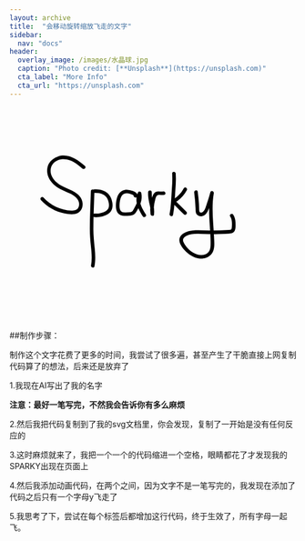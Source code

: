 ```yaml
---
layout: archive
title:  "会移动旋转缩放飞走的文字"
sidebar:
  nav: "docs"
header:
  overlay_image: /images/水晶球.jpg
  caption: "Photo credit: [**Unsplash**](https://unsplash.com)"
  cta_label: "More Info"
  cta_url: "https://unsplash.com"
---
```



<?xml version="1.0" encoding="utf-8"?>
<!-- Generator: Adobe Illustrator 22.0.0, SVG Export Plug-In . SVG Version: 6.00 Build 0)  -->
<svg version="1.1" id="图层_2" xmlns="http://www.w3.org/2000/svg" xmlns:xlink="http://www.w3.org/1999/xlink" x="0px" y="0px"
	 viewBox="0 0 800 600" style="enable-background:new 0 0 800 600;" xml:space="preserve">
<g>
	<g>
		<path d="M210.3,165.8c-20.6-17.6-46.3-35.8-74.8-26.7c-10.7,3.4-20.6,10.6-26,20.6c-6.2,11.5-5.8,25.4-1,37.3
			c4.8,11.6,13.6,20.8,23.8,27.9c11.4,7.8,24.5,11.9,36.7,18c11,5.4,23.6,14.1,25,27.4c0.5,4.8-0.5,10-3.4,13.9
			c-4.3,5.7-11.6,6.4-18.2,6.3c-29.5-0.7-58-14.7-77.8-36.4c-4.3-4.8-11.4,2.3-7.1,7.1c17.3,19.1,40.8,32.4,66.1,37.3
			c11.5,2.2,25.8,4.4,36.7-1.2c10.2-5.3,14.7-17.2,13.4-28.2c-3.3-27.9-34.7-35.7-55.6-46.3c-11.9-6-23.3-14.5-29.4-26.7
			c-5.7-11.4-6.1-25.9,2.3-36.2c9.2-11.2,24.6-14.8,38.5-12.2c17.1,3.2,30.5,14.2,43.4,25.2C208.1,177.1,215.2,170,210.3,165.8
			L210.3,165.8z"/>
	</g>
	<animateMotion path="M 0 0 L 100 100" begin="1s" dur="5s" fill="freeze" />
      <animateTransform attributeName="transform" attributeType="XML" type="rotate" from="-30" to="0" begin="1s" dur="5s" fill="freeze" /> 
      <animateTransform attributeName="transform" attributeType="XML" type="scale" from="1" to="3" additive="sum" begin="1s" dur="5s" fill="freeze" /> 
</g>
<g>
	<g>
		<path d="M226.8,236c-1,34.9-2.8,69.8-2.9,104.7c0,17.1,1.4,33.9,3.2,50.9c1.8,17.2,3.4,34.8,0.2,51.9c-1.2,6.3,8.5,9,9.6,2.7
			c3.2-16.9,2.3-33.8,0.6-50.8c-1.8-17.6-3.6-35.1-3.7-52.8c0-35.5,1.8-71.1,2.9-106.6C237,229.6,227,229.6,226.8,236L226.8,236z"/>
	</g>
	<animateMotion path="M 0 0 L 100 100" begin="1s" dur="5s" fill="freeze" />
      <animateTransform attributeName="transform" attributeType="XML" type="rotate" from="-30" to="0" begin="1s" dur="5s" fill="freeze" /> 
      <animateTransform attributeName="transform" attributeType="XML" type="scale" from="1" to="3" additive="sum" begin="1s" dur="5s" fill="freeze" /> 
</g>
<g>
	<g>
		<path d="M237,240.9c8.5,0,17.4,0.9,25,5c8.9,4.8,12.9,13.3,14.7,22.9c1.7,9.6,0.6,18.2-8.4,23.2c-9.6,5.4-20.4,7.5-31.3,6.9
			c-6.4-0.4-6.4,9.6,0,10c13.3,0.7,27.6-2.3,38.8-9.7c10.4-6.9,12.7-18.3,11-30.1c-1.7-12-6.5-23.1-16.8-30
			c-9.6-6.5-21.7-8.3-33.1-8.2C230.6,230.9,230.6,240.9,237,240.9L237,240.9z"/>
	</g>
	<animateMotion path="M 0 0 L 100 100" begin="1s" dur="5s" fill="freeze" />
      <animateTransform attributeName="transform" attributeType="XML" type="rotate" from="-30" to="0" begin="1s" dur="5s" fill="freeze" /> 
      <animateTransform attributeName="transform" attributeType="XML" type="scale" from="1" to="3" additive="sum" begin="1s" dur="5s" fill="freeze" /> 
</g>
<g>
	<g>
		<path d="M355.2,251.4c8-14.1-24.3-20.2-32.9-19c-17.2,2.5-23,18.8-25,34c-1.7,12.7-1.5,31.1,12.5,36.9c7.4,3.1,16.7,1.9,24.5,1.3
			c7.9-0.6,13.8-2.5,18.3-9.4c10.2-15.9,19.5-34.9,14.8-54.1c-1-4-7.2-5.1-9.1-1.2c-11.3,23.2,1,46.6,13.3,66.4
			c3.4,5.5,12,0.4,8.6-5c-10.1-16.2-22.8-36.9-13.3-56.3c-3-0.4-6.1-0.8-9.1-1.2c3.8,15.5-4.2,30-11.7,43c-1.6,2.8-3,6.1-6.3,7.2
			c-3.3,1.1-7.2,0.9-10.6,1.1c-6.2,0.3-14.9,1.8-19.1-3.8c-3.6-4.7-3.5-11.7-3.3-17.3c0.3-7.2,1.4-15.1,4.4-21.7
			c2.8-6.2,8-9.8,14.9-10.1c3.4-0.2,6.7,0.5,10,1.6c1.8,0.6,10.4,3.2,10.7,5.6c0.2-1.3,0.3-2.6,0.5-3.9c-0.2,0.3-0.4,0.7-0.6,1
			C343.4,252,352.1,257,355.2,251.4L355.2,251.4z"/>
	</g>
	<animateMotion path="M 0 0 L 100 100" begin="1s" dur="5s" fill="freeze" />
      <animateTransform attributeName="transform" attributeType="XML" type="rotate" from="-30" to="0" begin="1s" dur="5s" fill="freeze" /> 
      <animateTransform attributeName="transform" attributeType="XML" type="scale" from="1" to="3" additive="sum" begin="1s" dur="5s" fill="freeze" /> 
</g>
<g>
	<g>
		<path d="M386.5,239c-0.4,9.9,0.8,19.5,3,29.1c2.2,10.1,5.2,20.4,3.8,30.8c3.3,0.4,6.5,0.9,9.8,1.3c-1.6-13.3-0.7-26.7,3-39.6
			c1.4-5,2.7-13.2,8.9-13.9c5.5-0.6,10.8,1,16.3-0.1c6.3-1.2,3.6-10.9-2.7-9.6c-6.8,1.3-13.7-1.9-20.3,1.2c-6,2.8-8.2,8.8-10.2,14.6
			c-5.2,15.2-6.8,31.5-4.9,47.4c0.6,5,9,7.4,9.8,1.3c2.9-21.2-7.4-41.3-6.4-62.6C396.8,232.6,386.8,232.6,386.5,239L386.5,239z"/>
	</g>
	<animateMotion path="M 0 0 L 100 100" begin="1s" dur="5s" fill="freeze" />
      <animateTransform attributeName="transform" attributeType="XML" type="rotate" from="-30" to="0" begin="1s" dur="5s" fill="freeze" /> 
      <animateTransform attributeName="transform" attributeType="XML" type="scale" from="1" to="3" additive="sum" begin="1s" dur="5s" fill="freeze" /> 
</g>
<g>
	<g>
		<path d="M453.6,186.9c1.3,18.7-0.5,37.5-1.7,56.2c-1.2,18.8-1.7,37.8-5.5,56.4c-1.3,6.3,8.4,9,9.6,2.7c3.8-18.8,4.5-38,5.7-57.1
			c1.3-19.3,3.2-38.8,1.8-58.2C463.1,180.5,453.1,180.5,453.6,186.9L453.6,186.9z"/>
	</g>
	<animateMotion path="M 0 0 L 100 100" begin="1s" dur="5s" fill="freeze" />
      <animateTransform attributeName="transform" attributeType="XML" type="rotate" from="-30" to="0" begin="1s" dur="5s" fill="freeze" /> 
      <animateTransform attributeName="transform" attributeType="XML" type="scale" from="1" to="3" additive="sum" begin="1s" dur="5s" fill="freeze" /> 
</g>
<g>
	<g>
		<path d="M485.9,228.2c-3.7,7.1-8.4,13.6-14.1,19.2c-2.7,2.6-5.6,5.1-8.7,7.3c-2.8,2-6.4,3.5-8.2,6.6c-4.2,7.4,5.7,13.9,10.2,18.4
			c7,7,14.1,14.1,21.1,21.1c4.6,4.6,11.6-2.5,7.1-7.1c-6.1-6.1-12.2-12.2-18.3-18.3c-2.8-2.8-5.6-5.6-8.4-8.4
			c-0.9-0.9-1.9-1.9-2.8-2.8c0.2,0.6,0.3,1.2,0.5,1.8c1.6-0.9,3.1-2,4.6-3.1c10.8-7.8,19.5-17.9,25.7-29.6
			C497.5,227.5,488.9,222.4,485.9,228.2L485.9,228.2z"/>
	</g>
	<animateMotion path="M 0 0 L 100 100" begin="1s" dur="5s" fill="freeze" />
      <animateTransform attributeName="transform" attributeType="XML" type="rotate" from="-30" to="0" begin="1s" dur="5s" fill="freeze" /> 
      <animateTransform attributeName="transform" attributeType="XML" type="scale" from="1" to="3" additive="sum" begin="1s" dur="5s" fill="freeze" /> 
</g>
<g>
	<g>
		<path d="M515,240.1c2,14.7,3.3,29.5,3.8,44.3c0.2,5.9-0.2,12.5,4,17.3c3.3,3.7,8.2,5.1,13,4.5c11.8-1.3,16.9-12.6,20.6-22.5
			c5.2-13.6,9.6-27.4,13.3-41.5c-3.2-0.9-6.4-1.8-9.6-2.7c-5.7,32.8-3.3,66-1.2,99c1.1,16.2,2.4,32.7,1.8,49
			c-0.3,7.5-1.7,15.1-7.3,20.4c-5,4.7-12,6.9-18.8,6.8c-14.5-0.1-28.4-8.9-38-19.3c-4.7-5.1-9-11.2-11.7-17.6
			c-3.4-8.2,2.1-13.2,9-16.9c12-6.4,26.7-5.8,39.9-5.3c16.8,0.6,33.5,0.8,50.3,0.3c9.5-0.2,19-0.6,28.5-1.2
			c6.7-0.4,12.9-1.9,15.7-8.6c2.7-6.3,2.3-15.1,2-21.9c-0.3-7.9-2-15.6-6.3-22.3c-3.5-5.4-12.2-0.4-8.6,5c4.4,6.7,5.1,14.4,5,22.2
			c-0.1,3.4-0.1,6.9-0.6,10.3c-0.6,4.4-3.1,5-7.2,5.2c-18,1.2-36,1.6-54,1.5c-15.9-0.1-32.1-1.9-48-0.1c-12.6,1.5-28.5,6.1-35,18.2
			c-6.9,12.9,5.4,29.1,13.9,38.2c10,10.8,23.8,19.5,38.5,21.7c13.7,2,28.4-2.3,36.6-14.1c9.1-13,6.3-32.3,5.7-47.2
			c-1.8-40.2-7.5-80.7-0.6-120.7c1.1-6.2-8-9-9.6-2.7c-2.9,11-6.2,21.9-10,32.6c-2.5,7.1-5.6,21.9-14.3,23.9
			c-5.2,1.2-6.6-2.6-6.8-7.1c-0.2-5.7-0.4-11.3-0.7-17c-0.7-11.6-1.9-23.1-3.5-34.5C523.7,231.1,514.1,233.8,515,240.1L515,240.1z"
			/>
	</g>
    <animateMotion path="M 0 0 L 100 100" begin="1s" dur="5s" fill="freeze" />
      <animateTransform attributeName="transform" attributeType="XML" type="rotate" from="-30" to="0" begin="1s" dur="5s" fill="freeze" /> 
      <animateTransform attributeName="transform" attributeType="XML" type="scale" from="1" to="3" additive="sum" begin="1s" dur="5s" fill="freeze" /> 
    </text> 
</g>
</svg>



##制作步骤：

制作这个文字花费了更多的时间，我尝试了很多遍，甚至产生了干脆直接上网复制代码算了的想法，后来还是放弃了

1.我现在AI写出了我的名字

**注意：最好一笔写完，不然我会告诉你有多么麻烦**

2.然后我把代码复制到了我的svg文档里，你会发现，复制了一开始是没有任何反应的

3.这时麻烦就来了，我把一个一个的代码缩进一个空格，眼睛都花了才发现我的SPARKY出现在页面上

4.然后我添加动画代码，在两个<g></g>之间，因为文字不是一笔写完的，我发现在添加了代码之后只有一个字母y飞走了

5.我思考了下，尝试在每个<g>标签后都增加这行代码，终于生效了，所有字母一起飞。

